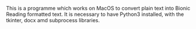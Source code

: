 This is a programme which works on MacOS to convert plain text into Bionic Reading formatted text.
It is necessary to have Python3 installed, with the tkinter, docx amd subprocess libraries.
